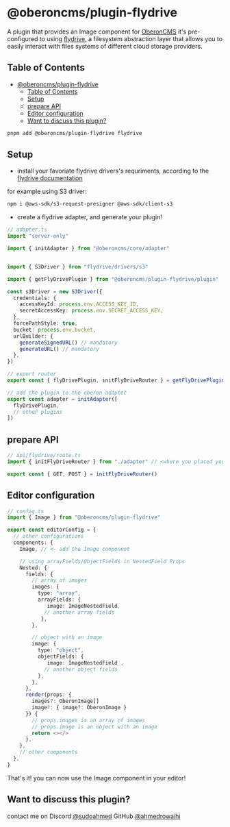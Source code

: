 # @oberoncms/plugin-flydrive

A plugin that provides an Image component for [OberonCMS](https://github.com/Tohuhono/Oberon) it's pre-configured to using [flydrive](https://flydrive.dev/docs/introduction), a filesystem abstraction layer that allows you to easily interact with files systems of different cloud storage providers.

## Table of Contents

- [@oberoncms/plugin-flydrive](#oberoncmsplugin-flydrive)
  - [Table of Contents](#table-of-contents)
  - [Setup](#setup)
  - [prepare API](#prepare-api)
  - [Editor configuration](#editor-configuration)
  - [Want to discuss this plugin?](#want-to-discuss-this-plugin)

```bash
pnpm add @oberoncms/plugin-flydrive flydrive
```

## Setup

- install your favoriate flydrive drivers's requriments,
  according to the [flydrive documentation](https://flydrive.dev/docs/introduction)

for example using S3 driver:

```bash
npm i @aws-sdk/s3-request-presigner @aws-sdk/client-s3
```

- create a flydrive adapter, and generate your plugin!

```typescript
// adapter.ts
import "server-only"

import { initAdapter } from "@oberoncms/core/adapter"


import { S3Driver } from "flydrive/drivers/s3"

import { getFlyDrivePlugin } from "@oberoncms/plugin-flydrive/plugin"

const s3Driver = new S3Driver({
  credentials: {
    accessKeyId: process.env.ACCESS_KEY_ID,
    secretAccessKey: process.env.SECRET_ACCESS_KEY,
  },
  forcePathStyle: true,
  bucket: process.env.bucket,
  urlBuilder: {
    generateSignedURL() // mandatory
    generateURL() // mandatory
  },
})

// export router
export const { flyDrivePlugin, initFlyDriveRouter } = getFlyDrivePlugin(s3Driver)

// add the plugin to the oberon adapter
export const adapter = initAdapter([
  flyDrivePlugin,
  // other plugins
])
```

## prepare API

```typescript
// api/flydrive/route.ts
import { initFlyDriveRouter } from "./adapter" // <where you placed your adapter.ts>

export const { GET, POST } = initFlyDriveRouter()
```

## Editor configuration

```typescript
// config.ts
import { Image } from "@oberoncms/plugin-flydrive"

export const editorConfig = {
  // other configurations
  components: {
    Image, // <- add the Image component

    // using arrayFields/ObjectFields in NestedField Props
    Nested: {
      fields: {
        // array of images
        images: {
          type: "array",
          arrayFields: {
             image: ImageNestedField,
            // another array fields
           },
        },

        // object with an image
        image: {
          type: "object",
          objectFields: {
             image: ImageNestedField ,
            // another object fields
          },
        },
      },
      render(props: {
        images?: OberonImage[]
        image?: { image?: OberonImage }
      }) {
        // props.images is an array of images
        // props.image is an object with an image
        return <></>
      },
    },
    // other components
  },
}
```

That's it! you can now use the Image component in your editor!

## Want to discuss this plugin?

contact me on Discord [@sudoahmed](https://discord.com/users/793772577595719701)
GitHub [@ahmedrowaihi](https://github.com/ahmedrowaihi)
